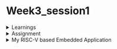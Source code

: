 # Week3_session1
<details>
<summary>Learnings</summary>
 In this session we discussed more about the chipcron tool and the basic outline of the RISC-V based IoT project that we are 
 going to implement using RISC-V GNU tool chain and chipcrone tool generated hardware. Various steps of the project are as 
 follows - 
 
 1. Choose the IoT project you want to implement, it should be an embedded application one limitation is that the project can 
    not have a wireless interface, as the chipcron tool doesn't support it yet.
 2. Draw a block diagram of the project design.
 3.  Create a flowchart for the application.
 4. Write  the C program for this application. C program will not use any libarary files , instead we will be writing inline assembly code to access the GPIO regsiter (RISC-V reg X30) . The bits of this register will be connected to GPIO pins of the SOC generated by the chipcrone tool. These GPIO pins will be used by the I/O devices to send input and receive outpiut from the RISC-V core. Before writing the C program it's  important is to decide the correct mapping of the GPIO register to pin mapping. Some of the register bits can be used for meta data as we dont't have extra Control and status registers in the SoC created by the Chipcron tool.
 5. The C program should be compiled and tested on both gcc and RISC-V GNU toolchain (32 bit compiler) as the ISA supported by the RISC-V core generated by the chipcron tool only supports RV32I.
 6. Next step is to identify the values of the configuration parameters for chipcron tool.  
   

</details>
<details> <summary> Assignment </summary>
This weeks assignment is 
 
 1. Choose a RISC-V IoT Application.
 2. Design your your own IO Mapping according to your application
 3. Properly document it in GitHub

 [Assignment path](./Assignment)

</details>
<details> 
  <summary> My RISC-V based Embedded Application </summary>
     I have chosen to design a Bad sitting posture detection and alerting system,in which a person sitting on a chair for long working hours will be reminded about his
     bad posture in certain intervals of time.
     
     
  
</details>
